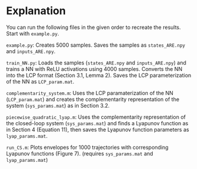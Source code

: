 # Explanation

You can run the following files in the given order to recreate the results. Start with `example.py`.

`example.py`: Creates 5000 samples. Saves the samples as `states_ARE.npy` and `inputs_ARE.npy`.

`train_NN.py`: Loads the samples (`states_ARE.npy` and `inputs_ARE.npy`) and trains a NN with ReLU activations using 4000 samples. Converts the NN into the LCP format (Section 3.1, Lemma 2). Saves the LCP parameterization of the NN as `LCP_param.mat`.

`complementarity_system.m`: Uses the LCP paramaterization of the NN (`LCP_param.mat`) and creates the complementarity representation of the system (`sys_params.mat`) as in Section 3.2.

`piecewise_quadratic_lyap.m`: Uses the complementarity representation of the closed-loop system (`sys_params.mat`) and finds a Lyapunov function as in Section 4 (Equation 11), then saves the Lyapunov function parameters as `lyap_params.mat`.

`run_CS.m`: Plots envelopes for 1000 trajectories with corresponding Lyapunov functions (Figure 7). (requires `sys_params.mat` and `lyap_params.mat`)
